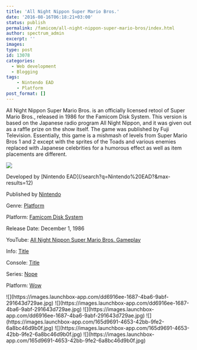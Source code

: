 ```yaml
---
title: 'All Night Nippon Super Mario Bros.'
date: '2016-08-16T06:18:21+03:00'
status: publish
permalink: /famicom/all-night-nippon-super-mario-bros/index.html
author: spectrum_admin
excerpt: ''
images: 
type: post
id: 13078
categories:
  - Web development
  - Blogging
tags:
    - Nintendo EAD
    - Platform
post_format: []
---
```

All Night Nippon Super Mario Bros. is an officially licensed retool of Super Mario Bros., released in 1986 for the Famicom Disk System. This version is based on the Japanese radio program All Night Nippon, and it was given out as a raffle prize on the show itself. The game was published by Fuji Television. Essentially, this game is a mishmash of levels from Super Mario Bros 1 and 2 except with the sprites of the Toads and various enemies replaced with Japanese celebrities for a humorous effect as well as item placements are different.

![](https://images.launchbox-app.com/dd6916ee-1687-4ba6-9abf-291643d729ae.jpg)

<div class="game-info">
Developed by [Nintendo EAD](/search?q=Nintendo%20EAD?&max-results=12)  
  
Published by [Nintendo](/search?q=Nintendo?&max-results=12)  
  
Genre: [Platform](/search?q=Platform?&max-results=12)  
  
Platform: [Famicom Disk System](/search/label/%40famicom?&amp;max-results=12)  
  
Release Date: December 1, 1986
  
YouTube: [All Night Nippon Super Mario Bros. Gameplay](https://www.youtube.com/watch?v=ROCNQViaWXU)
  
Info: <a href="/famicom/big-challenge-gun-fighter/">Title</a>
  
Console: <a href="/famicom/">Title</a>
  
Series: <a href="https://yuushaexa.github.io/categories/blogging/">Nope</a>
  
Platform: <a href="/categories/blogging/">Wow</a>
  
</div>
<div class="game-media">
  <div class="f-carousel" id="myCarousel">
![](https://images.launchbox-app.com/dd6916ee-1687-4ba6-9abf-291643d729ae.jpg) 
![](https://images.launchbox-app.com/dd6916ee-1687-4ba6-9abf-291643d729ae.jpg)
![](https://images.launchbox-app.com/dd6916ee-1687-4ba6-9abf-291643d729ae.jpg) 
![](https://images.launchbox-app.com/165d9691-4653-42bb-9fe2-6a8bc46d9b0f.jpg)
![](https://images.launchbox-app.com/165d9691-4653-42bb-9fe2-6a8bc46d9b0f.jpg)
![](https://images.launchbox-app.com/165d9691-4653-42bb-9fe2-6a8bc46d9b0f.jpg)
</div></div>
